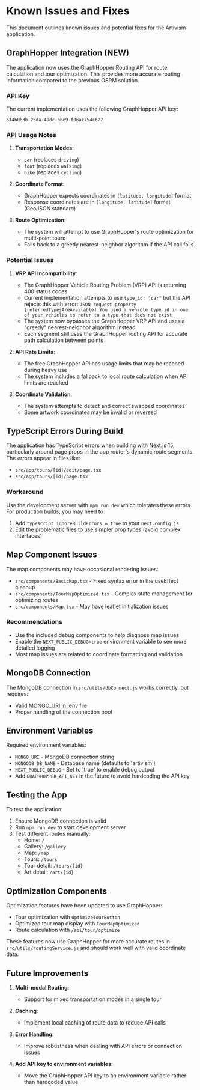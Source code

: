 # Known Issues and Fixes

This document outlines known issues and potential fixes for the Artivism application.

## GraphHopper Integration (NEW)

The application now uses the GraphHopper Routing API for route calculation and tour optimization. This provides more accurate routing information compared to the previous OSRM solution.

### API Key

The current implementation uses the following GraphHopper API key:
```
6f4b063b-25da-49dc-b6e9-f06ac754c627
```

### API Usage Notes

1. **Transportation Modes**:
   - `car` (replaces `driving`)
   - `foot` (replaces `walking`)
   - `bike` (replaces `cycling`)

2. **Coordinate Format**:
   - GraphHopper expects coordinates in `[latitude, longitude]` format
   - Response coordinates are in `[longitude, latitude]` format (GeoJSON standard)

3. **Route Optimization**:
   - The system will attempt to use GraphHopper's route optimization for multi-point tours
   - Falls back to a greedy nearest-neighbor algorithm if the API call fails

### Potential Issues

1. **VRP API Incompatibility**:
   - The GraphHopper Vehicle Routing Problem (VRP) API is returning 400 status codes
   - Current implementation attempts to use `type_id: "car"` but the API rejects this with error:
     `JSON request property [referredTypesAreAvailable] You used a vehicle type id in one of your vehicles to refer to a type that does not exist`
   - The system now bypasses the GraphHopper VRP API and uses a "greedy" nearest-neighbor algorithm instead
   - Each segment still uses the GraphHopper routing API for accurate path calculation between points

2. **API Rate Limits**:
   - The free GraphHopper API has usage limits that may be reached during heavy use
   - The system includes a fallback to local route calculation when API limits are reached

3. **Coordinate Validation**:
   - The system attempts to detect and correct swapped coordinates
   - Some artwork coordinates may be invalid or reversed

## TypeScript Errors During Build

The application has TypeScript errors when building with Next.js 15, particularly around page props in the app router's dynamic route segments. The errors appear in files like:
- `src/app/tours/[id]/edit/page.tsx`
- `src/app/tours/[id]/page.tsx`

### Workaround
Use the development server with `npm run dev` which tolerates these errors. For production builds, you may need to:

1. Add `typescript.ignoreBuildErrors = true` to your `next.config.js`
2. Edit the problematic files to use simpler prop types (avoid complex interfaces)

## Map Component Issues

The map components may have occasional rendering issues:

- `src/components/BasicMap.tsx` - Fixed syntax error in the useEffect cleanup
- `src/components/TourMapOptimized.tsx` - Complex state management for optimizing routes
- `src/components/Map.tsx` - May have leaflet initialization issues

### Recommendations
- Use the included debug components to help diagnose map issues
- Enable the `NEXT_PUBLIC_DEBUG=true` environment variable to see more detailed logging
- Most map issues are related to coordinate formatting and validation

## MongoDB Connection

The MongoDB connection in `src/utils/dbConnect.js` works correctly, but requires:
- Valid MONGO_URI in .env file
- Proper handling of the connection pool

## Environment Variables

Required environment variables:
- `MONGO_URI` - MongoDB connection string
- `MONGODB_DB_NAME` - Database name (defaults to 'artivism')
- `NEXT_PUBLIC_DEBUG` - Set to 'true' to enable debug output
- Add `GRAPHHOPPER_API_KEY` in the future to avoid hardcoding the API key

## Testing the App

To test the application:
1. Ensure MongoDB connection is valid
2. Run `npm run dev` to start development server
3. Test different routes manually:
   - Home: `/`
   - Gallery: `/gallery`
   - Map: `/map`
   - Tours: `/tours` 
   - Tour detail: `/tours/{id}`
   - Art detail: `/art/{id}`
   
## Optimization Components

Optimization features have been updated to use GraphHopper:
- Tour optimization with `OptimizeTourButton`
- Optimized tour map display with `TourMapOptimized`
- Route calculation with `/api/tour/optimize`

These features now use GraphHopper for more accurate routes in `src/utils/routingService.js` and should work well with valid coordinate data.

## Future Improvements

1. **Multi-modal Routing**:
   - Support for mixed transportation modes in a single tour

2. **Caching**:
   - Implement local caching of route data to reduce API calls

3. **Error Handling**:
   - Improve robustness when dealing with API errors or connection issues

4. **Add API key to environment variables**:
   - Move the GraphHopper API key to an environment variable rather than hardcoded value